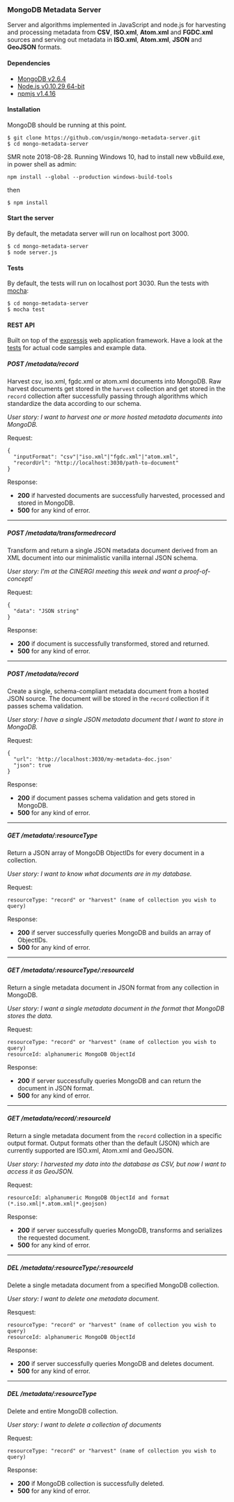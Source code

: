### MongoDB Metadata Server

Server and algorithms implemented in JavaScript and node.js for harvesting and 
processing metadata from **CSV**, **ISO.xml**, **Atom.xml** and **FGDC.xml** 
sources and serving out metadata in **ISO.xml**, **Atom.xml**, **JSON** and 
**GeoJSON** formats.

#### Dependencies
* [MongoDB v2.6.4](http://www.mongodb.org/)
* [Node.js v0.10.29 64-bit](http://nodejs.org/)
* [npmjs v1.4.16](https://www.npmjs.org/)

#### Installation
MongoDB should be running at this point.
```
$ git clone https://github.com/usgin/mongo-metadata-server.git
$ cd mongo-metadata-server
```
SMR note 2018-08-28. Running Windows 10, had to install new vbBuild.exe, in power shell as admin:
```
npm install --global --production windows-build-tools
```
then
```
$ npm install
```

#### Start the server
By default, the metadata server will run on localhost port 3000.
```
$ cd mongo-metadata-server
$ node server.js
```

#### Tests
By default, the tests will run on localhost port 3030.  Run the tests with 
[mocha](https://github.com/mochajs/mocha):
```
$ cd mongo-metadata-server
$ mocha test
```

#### REST API
Built on top of the [expressjs](http://expressjs.com/) web application 
framework.  Have a look at the 
[tests](https://github.com/usgin/mongo-metadata-server/tree/master/test) for 
actual code samples and example data.

##### POST /metadata/record
Harvest csv, iso.xml, fgdc.xml or atom.xml documents into MongoDB.  Raw harvest
documents get stored in the `harvest` collection and get stored in the `record`
collection after successfully passing through algorithms which standardize the 
data according to our schema.

*User story: I want to harvest one or more hosted metadata documents into 
MongoDB.*

Request:
```
{
  "inputFormat": "csv"|"iso.xml"|"fgdc.xml"|"atom.xml",
  "recordUrl": "http://localhost:3030/path-to-document"
}
```
Response:
* **200** if harvested documents are successfully harvested, processed and 
stored in MongoDB.
* **500** for any kind of error.

***

##### POST /metadata/transformedrecord
Transform and return a single JSON metadata document derived from an XML 
document into our minimalistic vanilla internal JSON schema.

*User story: I'm at the CINERGI meeting this week and want a proof-of-concept!*

Request:
```
{
  "data": "JSON string"
}
```
Response:
* **200** if document is successfully transformed, stored and returned.
* **500** for any kind of error.

***

##### POST /metadata/record
Create a single, schema-compliant metadata document from a hosted JSON source.
The document will be stored in the `record` collection if it passes schema
validation.

*User story: I have a single JSON metadata document that I want to store in 
MongoDB.*

Request:
```
{
  "url": 'http://localhost:3030/my-metadata-doc.json'
  "json": true
}
```
Response:
* **200** if document passes schema validation and gets stored in MongoDB.
* **500** for any kind of error.

***

##### GET /metadata/:resourceType
Return a JSON array of MongoDB ObjectIDs for every document in a collection.

*User story: I want to know what documents are in my database.*

Request:
```
resourceType: "record" or "harvest" (name of collection you wish to query)
```

Response:
* **200** if server successfully queries MongoDB and builds an array of 
ObjectIDs.
* **500** for any kind of error.

***

##### GET /metadata/:resourceType/:resourceId
Return a single metadata document in JSON format from any collection in 
MongoDB.

*User story: I want a single metadata document in the format that MongoDB 
stores the data.*

Request:
```
resourceType: "record" or "harvest" (name of collection you wish to query)
resourceId: alphanumeric MongoDB ObjectId
```

Response:
* **200** if server successfully queries MongoDB and can return the document in
JSON format.
* **500** for any kind of error.

***

##### GET /metadata/record/:resourceId
Return a single metadata document from the `record` collection in a specific
output format.  Output formats other than the default (JSON) which are 
currently supported are ISO.xml, Atom.xml and GeoJSON.

*User story: I harvested my data into the database as CSV, but now I want to 
access it as GeoJSON.*

Request:
```
resourceId: alphanumeric MongoDB ObjectId and format (*.iso.xml|*.atom.xml|*.geojson)
```

Response:
* **200** if server successfully queries MongoDB, transforms and serializes the 
requested document.
* **500** for any kind of error.

***

##### DEL /metadata/:resourceType/:resourceId
Delete a single metadata document from a specified MongoDB collection.

*User story: I want to delete one metadata document.*

Resquest:
```
resourceType: "record" or "harvest" (name of collection you wish to query)
resourceId: alphanumeric MongoDB ObjectId
```

Response:
* **200** if server successfully queries MongoDB and deletes document.
* **500** for any kind of error.

***

##### DEL /metadata/:resourceType
Delete and entire MongoDB collection.

*User story: I want to delete a collection of documents*

Request:
```
resourceType: "record" or "harvest" (name of collection you wish to query)
```

Response:
* **200** if MongoDB collection is successfully deleted.
* **500** for any kind of error.
